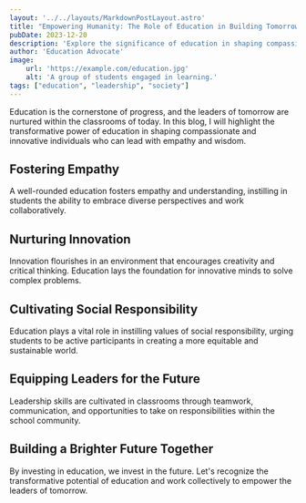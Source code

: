 ```yaml
---
layout: '../../layouts/MarkdownPostLayout.astro'
title: "Empowering Humanity: The Role of Education in Building Tomorrow's Leaders"
pubDate: 2023-12-20
description: 'Explore the significance of education in shaping compassionate, innovative, and socially responsible leaders for the future.'
author: 'Education Advocate'
image:
    url: 'https://example.com/education.jpg'
    alt: 'A group of students engaged in learning.'
tags: ["education", "leadership", "society"]
---
```

Education is the cornerstone of progress, and the leaders of tomorrow are nurtured within the classrooms of today. In this blog, I will highlight the transformative power of education in shaping compassionate and innovative individuals who can lead with empathy and wisdom.

## Fostering Empathy

A well-rounded education fosters empathy and understanding, instilling in students the ability to embrace diverse perspectives and work collaboratively.

## Nurturing Innovation

Innovation flourishes in an environment that encourages creativity and critical thinking. Education lays the foundation for innovative minds to solve complex problems.

## Cultivating Social Responsibility

Education plays a vital role in instilling values of social responsibility, urging students to be active participants in creating a more equitable and sustainable world.

## Equipping Leaders for the Future

Leadership skills are cultivated in classrooms through teamwork, communication, and opportunities to take on responsibilities within the school community.

## Building a Brighter Future Together

By investing in education, we invest in the future. Let's recognize the transformative potential of education and work collectively to empower the leaders of tomorrow.
